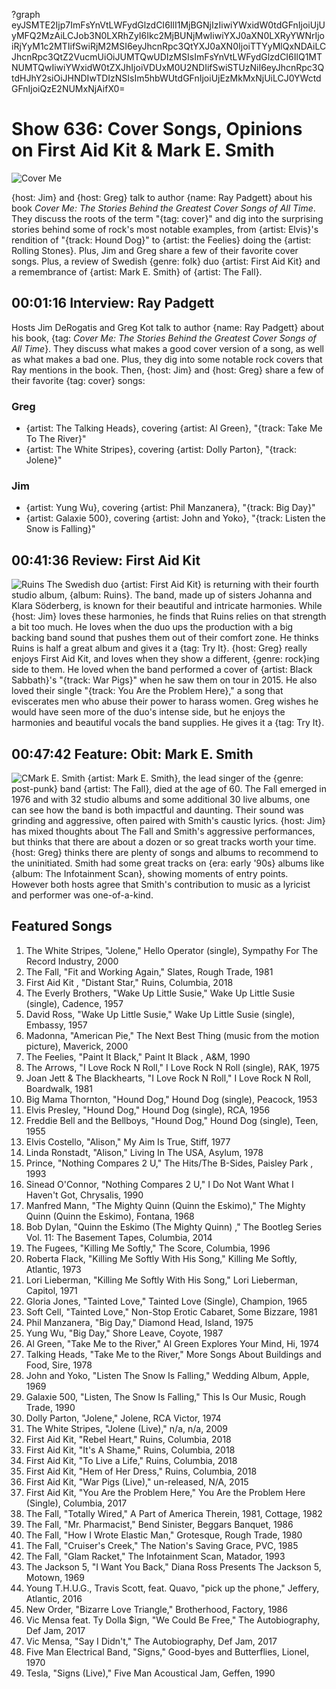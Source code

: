 ?graph eyJSMTE2Ijp7ImFsYnVtLWFydGlzdCI6IlI1MjBGNjIzIiwiYWxidW0tdGFnIjoiUjUyMFQ2MzAiLCJob3N0LXRhZyI6Ikc2MjBUNjMwIiwiYXJ0aXN0LXRyYWNrIjoiRjYyM1c2MTIifSwiRjM2MSI6eyJhcnRpc3QtYXJ0aXN0IjoiTTYyMlQxNDAiLCJhcnRpc3QtZ2VucmUiOiJUMTQwUDIzMSIsImFsYnVtLWFydGlzdCI6IlQ1MTNUMTQwIiwiYWxidW0tZXJhIjoiVDUxM0U2NDIifSwiSTUzNiI6eyJhcnRpc3QtdHJhY2siOiJHNDIwTDIzNSIsIm5hbWUtdGFnIjoiUjEzMkMxNjUiLCJ0YWctdGFnIjoiQzE2NUMxNjAifX0=

# Show 636: Cover Songs, Opinions on First Aid Kit & Mark E. Smith

![Cover Me](https://sound-images.s3.amazonaws.com/images/2018/cover_me.jpg)

{host: Jim} and {host: Greg} talk to author {name: Ray Padgett} about his book *Cover Me: The Stories Behind the Greatest Cover Songs of All Time*. They discuss the roots of the term "{tag: cover}" and dig into the surprising stories behind some of rock's most notable examples, from {artist: Elvis}'s rendition of "{track: Hound Dog}" to {artist: the Feelies} doing the {artist: Rolling Stones}. Plus, Jim and Greg share a few of their favorite cover songs. Plus, a review of Swedish {genre: folk} duo {artist: First Aid Kit} and a remembrance of {artist: Mark E. Smith} of {artist: The Fall}.


## 00:01:16 Interview: Ray Padgett
Hosts Jim DeRogatis and Greg Kot talk to author {name: Ray Padgett} about his book, {tag: *Cover Me: The Stories Behind the Greatest Cover Songs of All Time*}. They discuss what makes a good cover version of a song, as well as what makes a bad one. Plus, they dig into some notable rock covers that Ray mentions in the book. Then, {host: Jim} and {host: Greg} share a few of their favorite {tag: cover} songs:
### Greg
- {artist: The Talking Heads},  covering {artist: Al Green}, "{track: Take Me To The River}"
- {artist: The White Stripes}, covering {artist: Dolly Parton}, "{track: Jolene}"
### Jim
- {artist: Yung Wu}, covering {artist: Phil Manzanera}, "{track: Big Day}"
- {artist: Galaxie 500}, covering {artist: John and Yoko}, "{track: Listen the Snow is Falling}"

## 00:41:36 Review: First Aid Kit
![Ruins](http://is3.mzstatic.com/image/thumb/Music128/v4/b0/2d/71/b02d71aa-fdb5-aa74-53a7-64b08962fecd/source/600x600bb.jpg "370729254/1298785869")
The Swedish duo {artist: First Aid Kit} is returning with their fourth studio album, {album: Ruins}. The band, made up of sisters Johanna and Klara Söderberg, is known for their beautiful and intricate harmonies. While {host: Jim} loves these harmonies, he finds that Ruins relies on that strength a bit too much. He loves when the duo ups the production with a big backing band sound that pushes them out of their comfort zone. He thinks Ruins is half a great album and gives it a {tag: Try It}. {host: Greg} really enjoys First Aid Kit, and loves when they show a different, {genre: rock}ing side to them. He loved when the band performed a cover of {artist: Black Sabbath}'s "{track: War Pigs}" when he saw them on tour in 2015. He also loved their single "{track: You Are the Problem Here}," a song that eviscerates men who abuse their power to harass women. Greg wishes he would have seen more of the duo's intense side, but he enjoys the harmonies and beautiful vocals the band supplies. He gives it a {tag: Try It}. 


## 00:47:42 Feature: Obit: Mark E. Smith
![CMark E. Smith](https://sound-images.s3.amazonaws.com/images/2018/mark_smith.jpg)
{artist: Mark E. Smith}, the lead singer of the {genre: post-punk} band {artist: The Fall}, died at the age of 60. The Fall emerged in 1976 and with 32 studio albums and some additional 30 live albums, one can see how the band is both impactful and daunting. Their sound was grinding and aggressive, often paired with Smith's caustic lyrics. {host: Jim} has mixed thoughts about The Fall and Smith's aggressive performances, but thinks that there are about a dozen or so great tracks worth your time. {host: Greg} thinks there are plenty of songs and albums to recommend to the uninitiated. Smith had some great tracks on {era: early '90s} albums like {album: The Infotainment Scan}, showing moments of entry points. However both hosts agree that Smith's contribution to music as a lyricist and performer was one-of-a-kind.

## Featured Songs
1. The White Stripes, "Jolene," Hello Operator (single), Sympathy For The Record Industry, 2000
1. The Fall, "Fit and Working Again," Slates, Rough Trade, 1981
1. First Aid Kit , "Distant Star," Ruins, Columbia, 2018
1. The Everly Brothers, "Wake Up Little Susie," Wake Up Little Susie (single), Cadence, 1957
1. David Ross, "Wake Up Little Susie," Wake Up Little Susie (single), Embassy, 1957
1. Madonna, "American Pie," The Next Best Thing (music from the motion picture), Maverick, 2000
1. The Feelies, "Paint It Black," Paint It Black , A&M, 1990
1. The Arrows, "I Love Rock N Roll," I Love Rock N Roll (single), RAK, 1975
1. Joan Jett & The Blackhearts, "I Love Rock N Roll," I Love Rock N Roll, Boardwalk, 1981
1. Big Mama Thornton, "Hound Dog," Hound Dog (single), Peacock, 1953
1. Elvis Presley, "Hound Dog," Hound Dog (single), RCA, 1956
1. Freddie Bell and the Bellboys, "Hound Dog," Hound Dog (single), Teen, 1955
1. Elvis Costello, "Alison," My Aim Is True, Stiff, 1977
1. Linda Ronstadt, "Alison," Living In The USA, Asylum, 1978
1. Prince, "Nothing Compares 2 U," The Hits/The B-Sides, Paisley Park , 1993
1. Sinead O'Connor, "Nothing Compares 2 U," I Do Not Want What I Haven't Got, Chrysalis, 1990
1. Manfred Mann, "The Mighty Quinn (Quinn the Eskimo)," The Mighty Quinn (Quinn the Eskimo), Fontana, 1968
1. Bob Dylan, "Quinn the Eskimo (The Mighty Quinn) ," The Bootleg Series Vol. 11: The Basement Tapes, Columbia, 2014
1. The Fugees, "Killing Me Softly," The Score, Columbia, 1996
1. Roberta Flack, "Killing Me Softly With His Song," Killing Me Softly, Atlantic, 1973
1. Lori Lieberman, "Killing Me Softly With His Song," Lori Lieberman, Capitol, 1971
1. Gloria Jones, "Tainted Love," Tainted Love (Single), Champion, 1965
1. Soft Cell, "Tainted Love," Non-Stop Erotic Cabaret, Some Bizzare, 1981
1. Phil Manzanera, "Big Day," Diamond Head, Island, 1975
1. Yung Wu, "Big Day," Shore Leave, Coyote, 1987
1. Al Green, "Take Me to the River," Al Green Explores Your Mind, Hi, 1974
1. Talking Heads, "Take Me to the River," More Songs About Buildings and Food, Sire, 1978
1. John and Yoko, "Listen The Snow Is Falling," Wedding Album, Apple, 1969
1. Galaxie 500, "Listen, The Snow Is Falling," This Is Our Music, Rough Trade, 1990
1. Dolly Parton, "Jolene," Jolene, RCA Victor, 1974
1. The White Stripes, "Jolene (Live)," n/a, n/a, 2009
1. First Aid Kit, "Rebel Heart," Ruins, Columbia, 2018
1. First Aid Kit, "It's A Shame," Ruins, Columbia, 2018
1. First Aid Kit, "To Live a Life," Ruins, Columbia, 2018
1. First Aid Kit, "Hem of Her Dress," Ruins, Columbia, 2018
1. First Aid Kit, "War Pigs (Live)," un-released, N/A, 2015
1. First Aid Kit, "You Are the Problem Here," You Are the Problem Here (Single), Columbia, 2017
1. The Fall, "Totally Wired," A Part of America Therein, 1981, Cottage, 1982
1. The Fall, "Mr. Pharmacist," Bend Sinister, Beggars Banquet, 1986
1. The Fall, "How I Wrote Elastic Man," Grotesque, Rough Trade, 1980
1. The Fall, "Cruiser's Creek," The Nation's Saving Grace, PVC, 1985
1. The Fall, "Glam Racket," The Infotainment Scan, Matador, 1993
1. The Jackson 5, "I Want You Back," Diana Ross Presents The Jackson 5, Motown, 1969
1. Young T.H.U.G., Travis Scott, feat. Quavo, "pick up the phone," Jeffery, Atlantic, 2016
1. New Order, "Bizarre Love Triangle," Brotherhood, Factory, 1986
1. Vic Mensa feat. Ty Dolla $ign, "We Could Be Free," The Autobiography, Def Jam, 2017
1. Vic Mensa, "Say I Didn't," The Autobiography, Def Jam, 2017
1. Five Man Electrical Band, "Signs," Good-byes and Butterflies, Lionel, 1970
1. Tesla, "Signs (Live)," Five Man Acoustical Jam, Geffen, 1990
